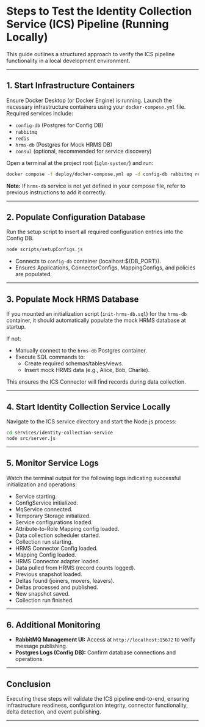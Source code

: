 
# Steps to Test the Identity Collection Service (ICS) Pipeline (Running Locally)

This guide outlines a structured approach to verify the ICS pipeline functionality in a local development environment.

---

## 1. Start Infrastructure Containers

Ensure Docker Desktop (or Docker Engine) is running. Launch the necessary infrastructure containers using your `docker-compose.yml` file. Required services include:

- `config-db` (Postgres for Config DB)
- `rabbitmq`
- `redis`
- `hrms-db` (Postgres for Mock HRMS DB)
- `consul` (optional, recommended for service discovery)

Open a terminal at the project root (`iglm-system/`) and run:

```bash
docker compose -f deploy/docker-compose.yml up -d config-db rabbitmq redis hrms-db consul
```

**Note:** If `hrms-db` service is not yet defined in your compose file, refer to previous instructions to add it correctly.

---

## 2. Populate Configuration Database

Run the setup script to insert all required configuration entries into the Config DB.

```bash
node scripts/setupConfigs.js
```

- Connects to `config-db` container (localhost:${DB_PORT}).
- Ensures Applications, ConnectorConfigs, MappingConfigs, and policies are populated.

---

## 3. Populate Mock HRMS Database

If you mounted an initialization script (`init-hrms-db.sql`) for the `hrms-db` container, it should automatically populate the mock HRMS database at startup.

If not:

- Manually connect to the `hrms-db` Postgres container.
- Execute SQL commands to:
  - Create required schemas/tables/views.
  - Insert mock HRMS data (e.g., Alice, Bob, Charlie).

This ensures the ICS Connector will find records during data collection.

---

## 4. Start Identity Collection Service Locally

Navigate to the ICS service directory and start the Node.js process:

```bash
cd services/identity-collection-service
node src/server.js
```

---

## 5. Monitor Service Logs

Watch the terminal output for the following logs indicating successful initialization and operations:

- Service starting.
- ConfigService initialized.
- MqService connected.
- Temporary Storage initialized.
- Service configurations loaded.
- Attribute-to-Role Mapping config loaded.
- Data collection scheduler started.
- Collection run starting.
- HRMS Connector Config loaded.
- Mapping Config loaded.
- HRMS Connector adapter loaded.
- Data pulled from HRMS (record counts logged).
- Previous snapshot loaded.
- Deltas found (joiners, movers, leavers).
- Deltas processed and published.
- New snapshot saved.
- Collection run finished.

---

## 6. Additional Monitoring

- **RabbitMQ Management UI:** Access at `http://localhost:15672` to verify message publishing.
- **Postgres Logs (Config DB):** Confirm database connections and operations.

---

## Conclusion

Executing these steps will validate the ICS pipeline end-to-end, ensuring infrastructure readiness, configuration integrity, connector functionality, delta detection, and event publishing.

---
